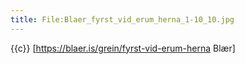 ```yaml
---
title: File:Blaer_fyrst_vid_erum_herna_1-10_10.jpg
---
```


{{c}} [https://blaer.is/grein/fyrst-vid-erum-herna Blær]
